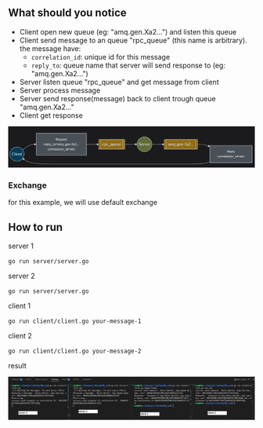 ## What should you notice
* Client open new queue (eg: "amq.gen.Xa2...") and listen this queue
* Client send message to an queue "rpc_queue" (this name is arbitrary). the message have:
	* `correlation_id`: unique id for this message
	* `reply_to`: queue name that server will send response to (eg: "amq.gen.Xa2...")
* Server listen queue "rpc_queue" and get message from client
* Server process message
* Server send response(message) back to client trough queue "amq.gen.Xa2..."
* Client get response


<img src="highlevel.png">

### Exchange
for this example, we will use default exchange

## How to run

server 1
```
go run server/server.go
```

server 2
```
go run server/server.go
```

client 1
```
go run client/client.go your-message-1
```

client 2
```
go run client/client.go your-message-2
```


result

<img src="result.png">